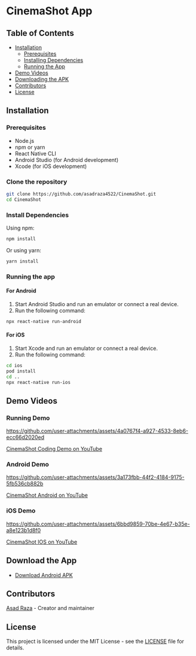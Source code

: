# CinemaShot App

## Table of Contents
- [Installation](#installation)
  - [Prerequisites](#prerequisites)
  - [Installing Dependencies](#install-dependencies)
  - [Running the App](#running-the-app)
- [Demo Videos](#demo-videos)
- [Downloading the APK](#download-the-app)
- [Contributors](#contributors)
- [License](#license)

## Installation

### Prerequisites

- Node.js
- npm or yarn
- React Native CLI
- Android Studio (for Android development)
- Xcode (for iOS development)

### Clone the repository

```bash
git clone https://github.com/asadraza4522/CinemaShot.git
cd CinemaShot
```

### Install Dependencies

Using npm:
```bash
npm install
```

Or using yarn:
```bash
yarn install
```

### Running the app

#### For Android

1. Start Android Studio and run an emulator or connect a real device.
2. Run the following command:
```bash
npx react-native run-android
```

#### For iOS

1. Start Xcode and run an emulator or connect a real device.
2. Run the following command:
```bash
cd ios
pod install
cd ..
npx react-native run-ios
```

## Demo Videos

### Running Demo

https://github.com/user-attachments/assets/4a0767f4-a927-4533-8eb6-ecc66d2020ed

[CinemaShot Coding Demo on YouTube](https://www.youtube.com/watch?v=Vj_EFbHQT28)

### Android Demo

https://github.com/user-attachments/assets/3a173fbb-44f2-4184-9175-5fb536cb882b

[CinemaShot Android on YouTube](https://www.youtube.com/watch?v=wlV2W-wAWXk)


### iOS Demo

https://github.com/user-attachments/assets/6bbd9859-70be-4e67-b35e-a8e123b1d8f0

[CinemaShot IOS on YouTube](https://www.youtube.com/watch?v=r0OhCmj4BFg)

## Download the App

- [Download Android APK](https://www.mediafire.com/file/ypv85zof78lu3kz/CinemaShotApp.apk/file)

## Contributors
[Asad Raza](https://github.com/asadraza4522) - Creator and maintainer

## License

This project is licensed under the MIT License - see the [LICENSE](LICENSE) file for details.
